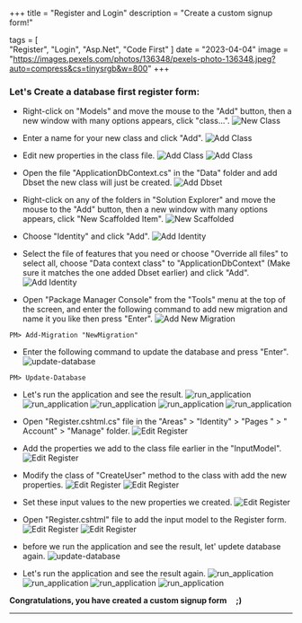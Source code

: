 +++
title = "Register and Login"
description = "Create a custom signup form!"

tags = [  
    "Register",
    "Login",
    "Asp.Net",
    "Code First"
]
date = "2023-04-04"
image = "https://images.pexels.com/photos/136348/pexels-photo-136348.jpeg?auto=compress&cs=tinysrgb&w=800"
+++

### Let's Create a database first register form:

- Right-click on "Models" and move the mouse to the "Add" button, then a new window with many options appears, click "class...".
![New Class](/IncubatorBlog.io/images/register/add_new_class.png)

- Enter a name for your new class and click "Add". 
![Add Class](/IncubatorBlog.io/images/register/class_name.png)

- Edit new properties in the class file.
![Add Class](/IncubatorBlog.io/images/register/add_properties1.png)
![Add Class](/IncubatorBlog.io/images/register/add_properties2.png)

- Open the file "ApplicationDbContext.cs" in the "Data" folder and add Dbset the new class will just be created.
![Add Dbset](/IncubatorBlog.io/images/register/add_dbset.png)

- Right-click on any of the folders in "Solution Explorer" and move the mouse to the "Add" button, then a new window with many options appears, click "New Scaffolded Item".
![New Scaffolded](/IncubatorBlog.io/images/register/new_scaffolded.png)

- Choose "Identity" and click "Add".
![Add Identity](/IncubatorBlog.io/images/register/Identity.png)

- Select the file of features that you need or choose "Override all files" to select all, choose "Data context class" to "ApplicationDbContext" (Make sure it matches the one added Dbset earlier) and click "Add". 
![Add Identity](/IncubatorBlog.io/images/register/add_identity.png)

- Open "Package Manager Console" from the "Tools" menu at the top of the screen, and enter the following command to add new migration and name it you like then press "Enter".
![Add New Migration](/IncubatorBlog.io/images/register/add_migration.png)
```
PM> Add-Migration "NewMigration"
```

- Enter the following command to update the database and press "Enter".
![update-database](/IncubatorBlog.io/images/register/update_database.png)
```
PM> Update-Database
```
- Let's run the application and see the result.
![run_application](/IncubatorBlog.io/images/register/run_application-1.png)
![run_application](/IncubatorBlog.io/images/register/run_application-2.png)
![run_application](/IncubatorBlog.io/images/register/run_application-3.png)
![run_application](/IncubatorBlog.io/images/register/rigter_confirmation.png)
![run_application](/IncubatorBlog.io/images/register/confirm_email.png)

- Open "Register.cshtml.cs" file in the "Areas" > "Identity" > "Pages " > " Account" > "Manage" folder.
![Edit Register](/IncubatorBlog.io/images/register/edit_register-1.png)

- Add the properties we add to the class file earlier in the "InputModel".
![Edit Register](/IncubatorBlog.io/images/register/edit_register-2.png)

- Modify the class of "CreateUser" method to the class with add the new properties.
![Edit Register](/IncubatorBlog.io/images/register/edit_register-3.png)
![Edit Register](/IncubatorBlog.io/images/register/edit_register-4.png)

- Set these input values to the new properties we created.
![Edit Register](/IncubatorBlog.io/images/register/edit_register-5.png)

- Open "Register.cshtml" file to add the input model to the Register form.
![Edit Register](/IncubatorBlog.io/images/register/register_form-1.png)
![Edit Register](/IncubatorBlog.io/images/register/register_form-2.png)

- before we run the application and see the result, let' updete database again.
![update-database](/IncubatorBlog.io/images/register/update_database_.png)

- Let's run the application and see the result again.
![run_application](/IncubatorBlog.io/images/register/run_application-4.png)
![run_application](/IncubatorBlog.io/images/register/run_application-5.png)
![run_application](/IncubatorBlog.io/images/register/rigter_confirmation.png)
![run_application](/IncubatorBlog.io/images/register/confirm_email.png)


**Congratulations, you have created a custom signup form &nbsp; &nbsp;  ;)**

---

